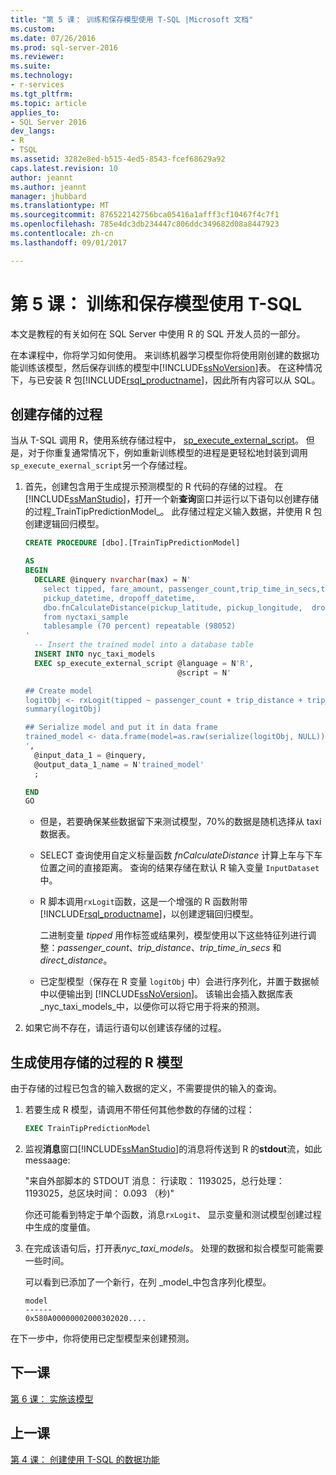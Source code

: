 ```yaml
---
title: "第 5 课： 训练和保存模型使用 T-SQL |Microsoft 文档"
ms.custom: 
ms.date: 07/26/2016
ms.prod: sql-server-2016
ms.reviewer: 
ms.suite: 
ms.technology:
- r-services
ms.tgt_pltfrm: 
ms.topic: article
applies_to:
- SQL Server 2016
dev_langs:
- R
- TSQL
ms.assetid: 3282e8ed-b515-4ed5-8543-fcef68629a92
caps.latest.revision: 10
author: jeannt
ms.author: jeannt
manager: jhubbard
ms.translationtype: MT
ms.sourcegitcommit: 876522142756bca05416a1afff3cf10467f4c7f1
ms.openlocfilehash: 785e4dc3db234447c806ddc349682d08a8447923
ms.contentlocale: zh-cn
ms.lasthandoff: 09/01/2017

---
```

# <a name="lesson-5-train-and-save-a-model-using-t-sql"></a>第 5 课： 训练和保存模型使用 T-SQL

本文是教程的有关如何在 SQL Server 中使用 R 的 SQL 开发人员的一部分。

在本课程中，你将学习如何使用。 来训练机器学习模型你将使用刚创建的数据功能训练该模型，然后保存训练的模型中[!INCLUDE[ssNoVersion](../../includes/ssnoversion-md.md)]表。 在这种情况下，与已安装 R 包[!INCLUDE[rsql_productname](../../includes/rsql-productname-md.md)]，因此所有内容可以从 SQL。

## <a name="create-the-stored-procedure"></a>创建存储的过程

当从 T-SQL 调用 R，使用系统存储过程中， [sp_execute_external_script](../../relational-databases/system-stored-procedures/sp-execute-external-script-transact-sql.md)。 但是，对于你重复通常情况下，例如重新训练模型的进程是更轻松地封装到调用`sp_execute_exernal_script`另一个存储过程。

1.  首先，创建包含用于生成提示预测模型的 R 代码的存储的过程。 在[!INCLUDE[ssManStudio](../../includes/ssmanstudio-md.md)]，打开一个新**查询**窗口并运行以下语句以创建存储的过程_TrainTipPredictionModel_。 此存储过程定义输入数据，并使用 R 包创建逻辑回归模型。

    ```SQL
    CREATE PROCEDURE [dbo].[TrainTipPredictionModel]
    
    AS
    BEGIN
      DECLARE @inquery nvarchar(max) = N'
        select tipped, fare_amount, passenger_count,trip_time_in_secs,trip_distance,
        pickup_datetime, dropoff_datetime,
        dbo.fnCalculateDistance(pickup_latitude, pickup_longitude,  dropoff_latitude, dropoff_longitude) as direct_distance
        from nyctaxi_sample
        tablesample (70 percent) repeatable (98052)
    '
      -- Insert the trained model into a database table
      INSERT INTO nyc_taxi_models
      EXEC sp_execute_external_script @language = N'R',
                                      @script = N'
    
    ## Create model
    logitObj <- rxLogit(tipped ~ passenger_count + trip_distance + trip_time_in_secs + direct_distance, data = InputDataSet)
    summary(logitObj)
    
    ## Serialize model and put it in data frame
    trained_model <- data.frame(model=as.raw(serialize(logitObj, NULL)));
    ',
      @input_data_1 = @inquery,
      @output_data_1_name = N'trained_model'
      ;
    
    END
    GO
    ```

    - 但是，若要确保某些数据留下来测试模型，70%的数据是随机选择从 taxi 数据表。
    
    - SELECT 查询使用自定义标量函数 _fnCalculateDistance_ 计算上车与下车位置之间的直接距离。  查询的结果存储在默认 R 输入变量 `InputDataset`中。
  
    - R 脚本调用`rxLogit`函数，这是一个增强的 R 函数附带[!INCLUDE[rsql_productname](../../includes/rsql-productname-md.md)]，以创建逻辑回归模型。
  
        二进制变量 _tipped_ 用作标签或结果列，模型使用以下这些特征列进行调整：_passenger_count_、_trip_distance_、_trip_time_in_secs_ 和 _direct_distance_。
  
    -   已定型模型（保存在 R 变量 `logitObj` 中）会进行序列化，并置于数据帧中以便输出到 [!INCLUDE[ssNoVersion](../../includes/ssnoversion-md.md)]。 该输出会插入数据库表 _nyc_taxi_models_中，以便你可以将它用于将来的预测。
  
2.  如果它尚不存在，请运行语句以创建该存储的过程。

## <a name="generate-the-r-model-using-the-stored-procedure"></a>生成使用存储的过程的 R 模型

由于存储的过程已包含的输入数据的定义，不需要提供的输入的查询。

1. 若要生成 R 模型，请调用不带任何其他参数的存储的过程：

    ```SQL
    EXEC TrainTipPredictionModel
    ```

2. 监视**消息**窗口[!INCLUDE[ssManStudio](../../includes/ssmanstudio-md.md)]的消息将传送到 R 的**stdout**流，如此 messaage: 

    "来自外部脚本的 STDOUT 消息： 行读取： 1193025，总行处理： 1193025，总区块时间： 0.093 （秒)"

    你还可能看到特定于单个函数，消息`rxLogit`、 显示变量和测试模型创建过程中生成的度量值。

3.  在完成该语句后，打开表*nyc_taxi_models*。 处理的数据和拟合模型可能需要一些时间。

    可以看到已添加了一个新行，在列 _model_中包含序列化模型。

    ```
    model
    ------
    0x580A00000002000302020....
    ```

在下一步中，你将使用已定型模型来创建预测。

## <a name="next-lesson"></a>下一课

[第 6 课： 实施该模型](../tutorials/sqldev-operationalize-the-model.md)

## <a name="previous-lesson"></a>上一课

[第 4 课： 创建使用 T-SQL 的数据功能](..//tutorials/sqldev-create-data-features-using-t-sql.md)


